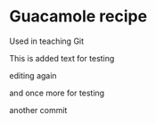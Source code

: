 # Guacamole recipe

Used in teaching Git

This is added text for testing

editing again

and once more for testing

another commit